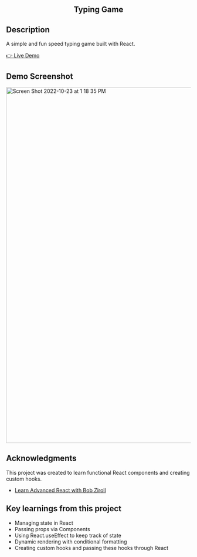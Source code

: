 <h2 align='center'>Typing Game</h2>

## Description

<p>A simple and fun speed typing game built with React.</p>
<a href='https://xyzuka-typing-game.netlify.app/'>👉 Live Demo</a>

## Demo Screenshot
<img width="969" alt="Screen Shot 2022-10-23 at 1 18 35 PM" src="https://user-images.githubusercontent.com/94155478/197416241-3b7adc1c-9b51-4957-925f-04b204e667a8.png">

## Acknowledgments

This project was created to learn functional React components and creating custom hooks.

- [Learn Advanced React with Bob Ziroll](https://scrimba.com/learn/react)

## Key learnings from this project

- Managing state in React
- Passing props via Components
- Using React.useEffect to keep track of state
- Dynamic rendering with conditional formatting
- Creating custom hooks and passing these hooks through React
